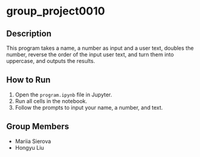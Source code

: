 # group_project0010
## Description
This program takes a name, a number as input and a user text, doubles the number, reverse the order of the input user text, and turn them into uppercase, and outputs the results.

## How to Run
1. Open the `program.ipynb` file in Jupyter.
2. Run all cells in the notebook.
3. Follow the prompts to input your name, a number, and text.

## Group Members
- Mariia Sierova
- Hongyu Liu
  